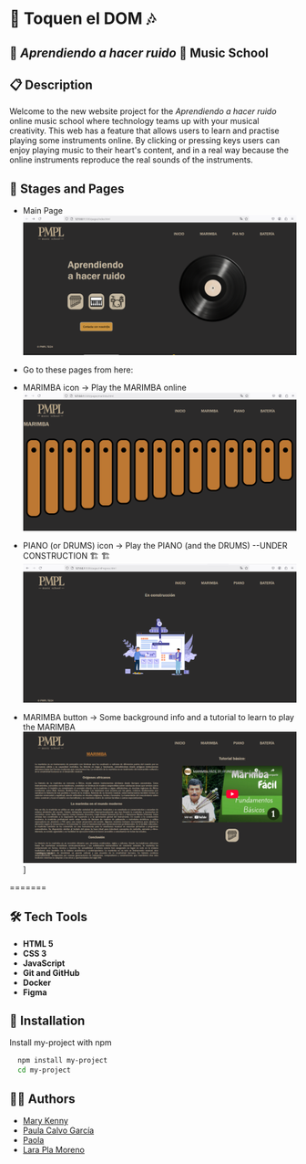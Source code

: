 #  🎹 Toquen el DOM 🎶


## 📀 _Aprendiendo a hacer ruido_ 📀   Music School


## 📋 Description

Welcome to the new website project for the _Aprendiendo a hacer ruido_ online music school where technology teams up with your musical creativity. This web has a feature that allows users to learn and practise playing some instruments online. By clicking or pressing keys users can enjoy playing music to their heart's content, and in a real way because the online instruments reproduce the real sounds of the instruments.    


## 📄 Stages and Pages

- Main Page  
![screenshot of main page](/assets/images/1.MAIN.png)

- Go to these pages from here: 


- MARIMBA icon →  Play the  MARIMBA online 
![screenshot of main page](/assets/images/2.PLAY_MARIMBA.png)

- PIANO (or DRUMS) icon →  Play the PIANO (and the DRUMS) --UNDER CONSTRUCTION 🏗️ 🏗
![screenshot pages in process](/assets/images/3.PIANO(DRUMS)_IN-PROGRESS.png)

- MARIMBA button →  Some background info and a tutorial to learn to play the MARIMBA  ![screenshot pages in process](/assets/images/4.MARIMBA_INFO.png)]  
 
  


=======
## 🛠 Tech Tools

- **HTML 5** 
- **CSS 3** 
- **JavaScript**
- **Git and GitHub**
- **Docker**
- **Figma**

## 🐳 Installation

Install my-project with npm

```bash
  npm install my-project
  cd my-project
```

## 👩‍💻 Authors

- [Mary Kenny](https://github.com/marykenny123)
- [Paula Calvo García](https://github.com/PCalvoGarcia)
- [Paola](https://github.com/PaolaAPL17)
- [Lara Pla Moreno](https://github.com/Lizar22)
